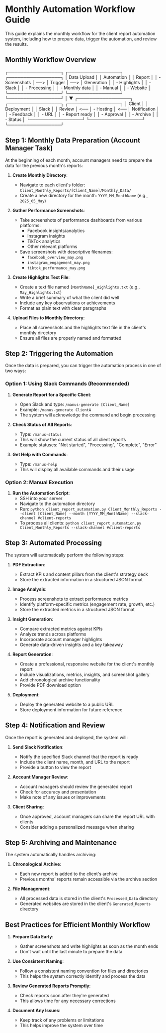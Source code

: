 # Monthly Automation Workflow Guide

This guide explains the monthly workflow for the client report automation system, including how to prepare data, trigger the automation, and review the results.

## Monthly Workflow Overview

┌─────────────────┐     ┌─────────────────┐     ┌─────────────────┐
│  Data Upload    │     │  Automation     │     │  Report         │
│  - Screenshots  │ ──> │  Trigger        │ ──> │  Generation     │
│  - Highlights   │     │  - Slack        │     │  - Processing   │
│  - Monthly data │     │  - Manual       │     │  - Website      │
└─────────────────┘     └─────────────────┘     └─────────────────┘
│
▼
┌─────────────────┐     ┌─────────────────┐     ┌─────────────────┐
│  Client         │     │  Deployment     │     │  Slack          │
│  Review         │ <── │  - Hosting      │ <── │  Notification   │
│  - Feedback     │     │  - URL          │     │  - Report ready │
│  - Approval     │     │  - Archive      │     │  - Status       │
└─────────────────┘     └─────────────────┘     └─────────────────┘

## Step 1: Monthly Data Preparation (Account Manager Task)

At the beginning of each month, account managers need to prepare the data for the previous month's reports:

1. **Create Monthly Directory**:
   - Navigate to each client's folder: `Client_Monthly_Reports/[Client_Name]/Monthly_Data/`
   - Create a new directory for the month: `YYYY_MM_MonthName` (e.g., `2025_05_May`)

2. **Gather Performance Screenshots**:
   - Take screenshots of performance dashboards from various platforms:
     - Facebook insights/analytics
     - Instagram insights
     - TikTok analytics
     - Other relevant platforms
   - Save screenshots with descriptive filenames:
     - `facebook_overview_may.png`
     - `instagram_engagement_may.png`
     - `tiktok_performance_may.png`

3. **Create Highlights Text File**:
   - Create a text file named `[MonthName]_Highlights.txt` (e.g., `May_Highlights.txt`)
   - Write a brief summary of what the client did well
   - Include any key observations or achievements
   - Format as plain text with clear paragraphs

4. **Upload Files to Monthly Directory**:
   - Place all screenshots and the highlights text file in the client's monthly directory
   - Ensure all files are properly named and formatted

## Step 2: Triggering the Automation

Once the data is prepared, you can trigger the automation process in one of two ways:

### Option 1: Using Slack Commands (Recommended)

1. **Generate Report for a Specific Client**:
   - Open Slack and type: `/manus-generate [Client_Name]`
   - Example: `/manus-generate ClientA`
   - The system will acknowledge the command and begin processing

2. **Check Status of All Reports**:
   - Type: `/manus-status`
   - This will show the current status of all client reports
   - Example statuses: "Not started", "Processing", "Complete", "Error"

3. **Get Help with Commands**:
   - Type: `/manus-help`
   - This will display all available commands and their usage

### Option 2: Manual Execution

1. **Run the Automation Script**:
   - SSH into your server
   - Navigate to the automation directory
   - Run: `python client_report_automation.py Client_Monthly_Reports --client [Client_Name] --month [YYYY_MM_MonthName] --slack-channel #client-reports`
   - To process all clients: `python client_report_automation.py Client_Monthly_Reports --slack-channel #client-reports`

## Step 3: Automated Processing

The system will automatically perform the following steps:

1. **PDF Extraction**:
   - Extract KPIs and content pillars from the client's strategy deck
   - Store the extracted information in a structured JSON format

2. **Image Analysis**:
   - Process screenshots to extract performance metrics
   - Identify platform-specific metrics (engagement rate, growth, etc.)
   - Store the extracted metrics in a structured JSON format

3. **Insight Generation**:
   - Compare extracted metrics against KPIs
   - Analyze trends across platforms
   - Incorporate account manager highlights
   - Generate data-driven insights and a key takeaway

4. **Report Generation**:
   - Create a professional, responsive website for the client's monthly report
   - Include visualizations, metrics, insights, and screenshot gallery
   - Add chronological archive functionality
   - Provide PDF download option

5. **Deployment**:
   - Deploy the generated website to a public URL
   - Store deployment information for future reference

## Step 4: Notification and Review

Once the report is generated and deployed, the system will:

1. **Send Slack Notification**:
   - Notify the specified Slack channel that the report is ready
   - Include the client name, month, and URL to the report
   - Provide a button to view the report

2. **Account Manager Review**:
   - Account managers should review the generated report
   - Check for accuracy and presentation
   - Make note of any issues or improvements

3. **Client Sharing**:
   - Once approved, account managers can share the report URL with clients
   - Consider adding a personalized message when sharing

## Step 5: Archiving and Maintenance

The system automatically handles archiving:

1. **Chronological Archive**:
   - Each new report is added to the client's archive
   - Previous months' reports remain accessible via the archive section

2. **File Management**:
   - All processed data is stored in the client's `Processed_Data` directory
   - Generated websites are stored in the client's `Generated_Reports` directory

## Best Practices for Efficient Monthly Workflow

1. **Prepare Data Early**:
   - Gather screenshots and write highlights as soon as the month ends
   - Don't wait until the last minute to prepare the data

2. **Use Consistent Naming**:
   - Follow a consistent naming convention for files and directories
   - This helps the system correctly identify and process the data

3. **Review Generated Reports Promptly**:
   - Check reports soon after they're generated
   - This allows time for any necessary corrections

4. **Document Any Issues**:
   - Keep track of any problems or limitations
   - This helps improve the system over time
